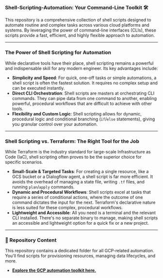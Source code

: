 ### **Shell-Scripting-Automation: Your Command-Line Toolkit 🛠️**

This repository is a comprehensive collection of shell scripts designed to automate routine and complex tasks across various cloud platforms and systems. By leveraging the power of command-line interfaces (CLIs), these scripts provide a fast, efficient, and highly flexible approach to automation.

---

### **The Power of Shell Scripting for Automation**

While declarative tools have their place, shell scripting remains a powerful and indispensable skill for any modern engineer. Its key advantages include:

* **Simplicity and Speed**: For quick, one-off tasks or simple automations, a shell script is often the fastest solution. It requires no complex setup and can be executed instantly.
* **Direct CLI Orchestration**: Shell scripts are masters at orchestrating CLI commands. They can pipe data from one command to another, enabling powerful, procedural workflows that are difficult to achieve with other tools.
* **Flexibility and Custom Logic**: Shell scripting allows for dynamic, procedural logic and conditional branching (`if`/`else` statements), giving you granular control over your automation.

---

### **Shell Scripting vs. Terraform: The Right Tool for the Job**

While Terraform is the industry standard for large-scale Infrastructure as Code (IaC), shell scripting often proves to be the superior choice for specific scenarios.

* **Small-Scale & Targeted Tasks**: For creating a single resource, like a GCS bucket or a Dialogflow agent, a shell script is far more efficient. It avoids the overhead of managing a state file, writing `.tf` files, and running `plan`/`apply` commands.
* **Dynamic and Procedural Workflows**: Shell scripts excel at tasks that require a series of conditional actions, where the outcome of one command dictates the input for the next. Terraform's declarative nature is less suited for these complex, procedural workflows.
* **Lightweight and Accessible**: All you need is a terminal and the relevant CLI installed. There's no separate binary to manage, making shell scripts an accessible and lightweight option for a quick fix or a new project.
    

---

### **📂 Repository Content**

This repository contains a dedicated folder for all GCP-related automation. You'll find scripts for provisioning resources, managing data lifecycles, and more.

 - **[Explore the GCP automation toolkit here.](https://github.com/vineetson/Shell-Scripting-Automation/tree/master/Google_Cloud_Platform)**
